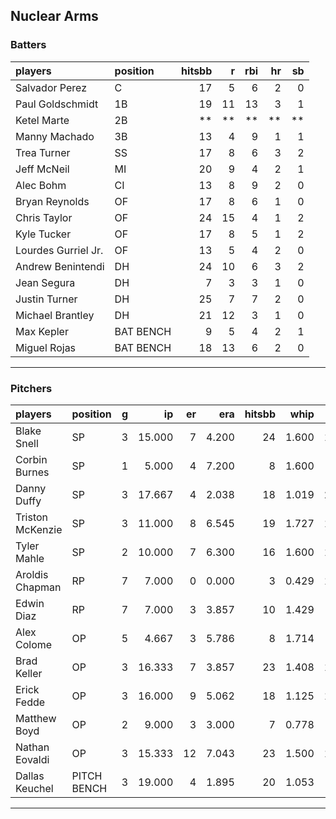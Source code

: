## Nuclear Arms

### Batters

 
|players             |position  | hitsbb|  r| rbi| hr| sb| 
|:-------------------|:---------|------:|--:|---:|--:|--:| 
|Salvador Perez      |C         |     17|  5|   6|  2|  0| 
|Paul Goldschmidt    |1B        |     19| 11|  13|  3|  1| 
|Ketel Marte         |2B        |     **| **|  **| **| **| 
|Manny Machado       |3B        |     13|  4|   9|  1|  1| 
|Trea Turner         |SS        |     17|  8|   6|  3|  2| 
|Jeff McNeil         |MI        |     20|  9|   4|  2|  1| 
|Alec Bohm           |CI        |     13|  8|   9|  2|  0| 
|Bryan Reynolds      |OF        |     17|  8|   6|  1|  0| 
|Chris Taylor        |OF        |     24| 15|   4|  1|  2| 
|Kyle Tucker         |OF        |     17|  8|   5|  1|  2| 
|Lourdes Gurriel Jr. |OF        |     13|  5|   4|  2|  0| 
|Andrew Benintendi   |DH        |     24| 10|   6|  3|  2| 
|Jean Segura         |DH        |      7|  3|   3|  1|  0| 
|Justin Turner       |DH        |     25|  7|   7|  2|  0| 
|Michael Brantley    |DH        |     21| 12|   3|  1|  0| 
|Max Kepler          |BAT BENCH |      9|  5|   4|  2|  1| 
|Miguel Rojas        |BAT BENCH |     18| 13|   6|  2|  0| 


* * *

### Pitchers

 
|players          |position    |  g|     ip| er|   era| hitsbb|  whip| so|  w| sv| 
|:----------------|:-----------|--:|------:|--:|-----:|------:|-----:|--:|--:|--:| 
|Blake Snell      |SP          |  3| 15.000|  7| 4.200|     24| 1.600| 18|  1|  0| 
|Corbin Burnes    |SP          |  1|  5.000|  4| 7.200|      8| 1.600|  9|  0|  0| 
|Danny Duffy      |SP          |  3| 17.667|  4| 2.038|     18| 1.019| 21|  2|  0| 
|Triston McKenzie |SP          |  3| 11.000|  8| 6.545|     19| 1.727| 16|  1|  0| 
|Tyler Mahle      |SP          |  2| 10.000|  7| 6.300|     16| 1.600| 10|  0|  0| 
|Aroldis Chapman  |RP          |  7|  7.000|  0| 0.000|      3| 0.429| 15|  0|  5| 
|Edwin Diaz       |RP          |  7|  7.000|  3| 3.857|     10| 1.429|  8|  0|  2| 
|Alex Colome      |OP          |  5|  4.667|  3| 5.786|      8| 1.714|  5|  0|  0| 
|Brad Keller      |OP          |  3| 16.333|  7| 3.857|     23| 1.408| 13|  1|  0| 
|Erick Fedde      |OP          |  3| 16.000|  9| 5.062|     18| 1.125| 13|  1|  0| 
|Matthew Boyd     |OP          |  2|  9.000|  3| 3.000|      7| 0.778|  5|  0|  0| 
|Nathan Eovaldi   |OP          |  3| 15.333| 12| 7.043|     23| 1.500| 13|  1|  0| 
|Dallas Keuchel   |PITCH BENCH |  3| 19.000|  4| 1.895|     20| 1.053|  7|  0|  0| 


* * *


